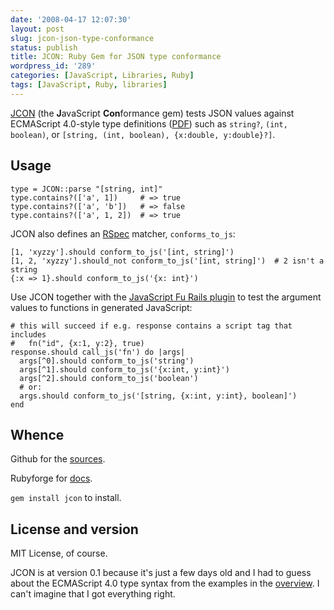 ```yaml
---
date: '2008-04-17 12:07:30'
layout: post
slug: jcon-json-type-conformance
status: publish
title: JCON: Ruby Gem for JSON type conformance
wordpress_id: '289'
categories: [JavaScript, Libraries, Ruby]
tags: [JavaScript, Ruby, libraries]
---
```


[JCON](http://jcon.rubyforge.org) (the **J**avaScript **Con**formance gem) tests JSON values against ECMAScript 4.0-style type definitions
([PDF](http://www.ecmascript.org/es4/spec/overview.pdf)) such as `string?`, `(int, boolean)`, or `[string, (int, boolean), {x:double, y:double}?]`.

<!-- more -->

## Usage

    type = JCON::parse "[string, int]"
    type.contains?(['a', 1])     # => true
    type.contains?(['a', 'b'])   # => false
    type.contains?(['a', 1, 2])  # => true

JCON also defines an [RSpec](http://rspec.info) matcher, `conforms_to_js`:

    [1, 'xyzzy'].should conform_to_js('[int, string]')
    [1, 2, 'xyzzy'].should_not conform_to_js('[int, string]')  # 2 isn't a string
    {:x => 1}.should conform_to_js('{x: int}')

Use JCON together with the [JavaScript Fu Rails plugin](http://osteele.com/archives/2008/04/javascript-fu-rails-plugin) to test the argument values to functions in generated JavaScript:

    # this will succeed if e.g. response contains a script tag that includes
    #   fn("id", {x:1, y:2}, true)
    response.should call_js('fn') do |args|
      args[^0].should conform_to_js('string')
      args[^1].should conform_to_js('{x:int, y:int}')
      args[^2].should conform_to_js('boolean')
      # or:
      args.should conform_to_js('[string, {x:int, y:int}, boolean]')
    end

## Whence

Github for the [sources](http://github.com/osteele/jcon).

Rubyforge for [docs](http://jcon.rubyforge.org).

`gem install jcon` to install.

## License and version

MIT License, of course.

JCON is at version 0.1 because it's just a few days old and I had to guess about the ECMAScript 4.0 type syntax from the examples in the [overview](http://www.ecmascript.org/es4/spec/overview.pdf).  I can't imagine that I got everything right.
